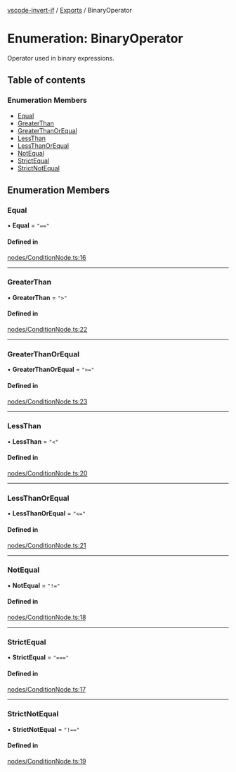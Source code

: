 [vscode-invert-if](../README.md) / [Exports](../modules.md) / BinaryOperator

# Enumeration: BinaryOperator

Operator used in binary expressions.

## Table of contents

### Enumeration Members

- [Equal](BinaryOperator.md#equal)
- [GreaterThan](BinaryOperator.md#greaterthan)
- [GreaterThanOrEqual](BinaryOperator.md#greaterthanorequal)
- [LessThan](BinaryOperator.md#lessthan)
- [LessThanOrEqual](BinaryOperator.md#lessthanorequal)
- [NotEqual](BinaryOperator.md#notequal)
- [StrictEqual](BinaryOperator.md#strictequal)
- [StrictNotEqual](BinaryOperator.md#strictnotequal)

## Enumeration Members

### Equal

• **Equal** = ``"=="``

#### Defined in

[nodes/ConditionNode.ts:16](https://github.com/1nVitr0/plugin-vscode-invert-if/blob/d1df971/packages/api/src/nodes/ConditionNode.ts#L16)

___

### GreaterThan

• **GreaterThan** = ``">"``

#### Defined in

[nodes/ConditionNode.ts:22](https://github.com/1nVitr0/plugin-vscode-invert-if/blob/d1df971/packages/api/src/nodes/ConditionNode.ts#L22)

___

### GreaterThanOrEqual

• **GreaterThanOrEqual** = ``">="``

#### Defined in

[nodes/ConditionNode.ts:23](https://github.com/1nVitr0/plugin-vscode-invert-if/blob/d1df971/packages/api/src/nodes/ConditionNode.ts#L23)

___

### LessThan

• **LessThan** = ``"<"``

#### Defined in

[nodes/ConditionNode.ts:20](https://github.com/1nVitr0/plugin-vscode-invert-if/blob/d1df971/packages/api/src/nodes/ConditionNode.ts#L20)

___

### LessThanOrEqual

• **LessThanOrEqual** = ``"<="``

#### Defined in

[nodes/ConditionNode.ts:21](https://github.com/1nVitr0/plugin-vscode-invert-if/blob/d1df971/packages/api/src/nodes/ConditionNode.ts#L21)

___

### NotEqual

• **NotEqual** = ``"!="``

#### Defined in

[nodes/ConditionNode.ts:18](https://github.com/1nVitr0/plugin-vscode-invert-if/blob/d1df971/packages/api/src/nodes/ConditionNode.ts#L18)

___

### StrictEqual

• **StrictEqual** = ``"==="``

#### Defined in

[nodes/ConditionNode.ts:17](https://github.com/1nVitr0/plugin-vscode-invert-if/blob/d1df971/packages/api/src/nodes/ConditionNode.ts#L17)

___

### StrictNotEqual

• **StrictNotEqual** = ``"!=="``

#### Defined in

[nodes/ConditionNode.ts:19](https://github.com/1nVitr0/plugin-vscode-invert-if/blob/d1df971/packages/api/src/nodes/ConditionNode.ts#L19)
